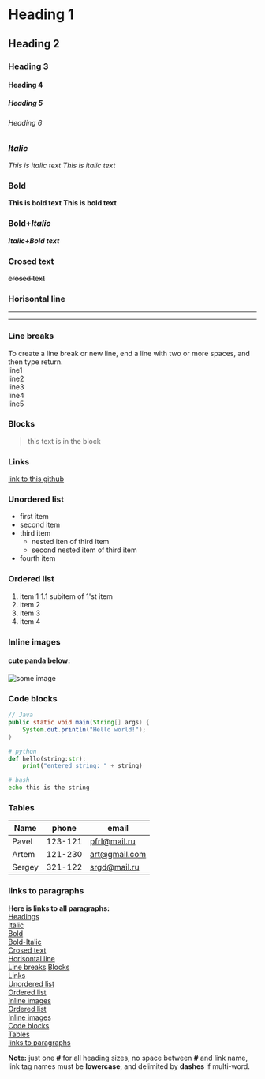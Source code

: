 <!-- THIS IS JUST A COMMENT -->
# Heading 1
## Heading 2
### Heading 3
#### Heading 4
##### Heading 5
###### Heading 6

### *Italic*
*This is italic text*
_This is italic text_

### Bold
**This is bold text**
__This is bold text__

### Bold+*Italic*

***Italic+Bold text***

### Crosed text
~~crosed text~~

### Horisontal line

___

---

### Line breaks
To create a line break or new line, end a line with two or more spaces, and then type return.  
line1  
line2  
line3  
line4  
line5  

### Blocks
>this
>text
>is in
>the
>block

### Links
[link to this github](https://github.com/myPar)

### Unordered list
* first item
* second item
* third item
    * nested iten of third item
    * second nested item of third item
* fourth item

### Ordered list
1. item 1
    1.1 subitem of 1'st item
1. item 2
1. item 3
1. item 4

### Inline images
#### cute panda below:
![some image](https://i.ibb.co/sFT08Z9/panda.jpg)

### Code blocks
``` java
// Java
public static void main(String[] args) {
    System.out.println("Hello world!");
}
```
``` python
# python
def hello(string:str):
    print("entered string: " + string)
```

``` bash
# bash
echo this is the string
```

### Tables

| Name | phone | email |
| ---- | ----- | ----- |
| Pavel | 123-121 |pfrl@mail.ru |
| Artem | 121-230 | art@gmail.com |
| Sergey | 321-122 | srgd@mail.ru |

### links to paragraphs
**Here is links to all paragraphs:**  
[Headings](#heading-1)  
[Italic](#italic)  
[Bold](#bold)  
[Bold-Italic](#bolditalic)  
[Crosed text](#crosed-text)  
[Horisontal line](#horisontal-line)  
[Line breaks](#line-breaks)
[Blocks](#blocks)  
[Links](#links)  
[Unordered list](#unordered-list)  
[Ordered list](#ordered-list)  
[Inline images](#inline-images)  
[Ordered list](#ordered-list)  
[Inline images](#inline-images)  
[Code blocks](#code-blocks)  
[Tables](#tables)  
[links to paragraphs](#links-to-paragraphs)  

__Note:__ just one **#** for all heading sizes, no space between **#** and link name, link tag names must be **lowercase**, and delimited by **dashes** if multi-word.